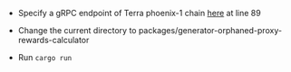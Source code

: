 * Specify a gRPC endpoint of Terra phoenix-1 chain [here](src/main.rs) at line 89

* Change the current directory to packages/generator-orphaned-proxy-rewards-calculator

* Run `cargo run`